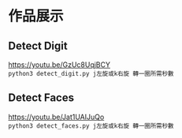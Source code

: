 # 作品展示

## Detect Digit
https://youtu.be/GzUc8UqjBCY  
`python3 detect_digit.py j左旋或k右旋 轉一圈所需秒數`

## Detect Faces
https://youtu.be/Jat1UAIJuQo  
`python3 detect_faces.py j左旋或k右旋 轉一圈所需秒數`
